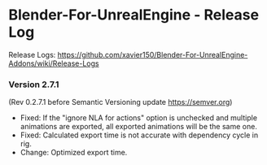 # Blender-For-UnrealEngine - Release Log
Release Logs: https://github.com/xavier150/Blender-For-UnrealEngine-Addons/wiki/Release-Logs

### Version 2.7.1
(Rev 0.2.7.1 before Semantic Versioning update https://semver.org)

- Fixed: If the "ignore NLA for actions" option is unchecked and multiple animations are exported, all exported animations will be the same one.
- Fixed: Calculated export time is not accurate with dependency cycle in rig.
- Change: Optimized export time.